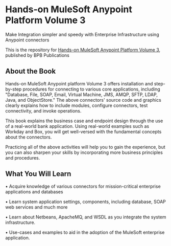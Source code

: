 # Hands-on MuleSoft Anypoint Platform Volume 3

Make Integration simpler and speedy with Enterprise Infrastructure using Anypoint connectors

This is the repository for [Hands-on MuleSoft Anypoint Platform Volume 3](https://bpbonline.com/products/hands-on-mulesoft-anypoint-platform-volume-3?_pos=1&_sid=6eac7c6b9&_ss=r), published by BPB Publications
## About the Book
Hands-on MuleSoft Anypoint platform Volume 3 offers installation and step-by-step procedures for connecting to various core applications, including "Database, File, SOAP, Email, Virtual Machine, JMS, AMQP, SFTP, LDAP, Java, and ObjectStore." The above connectors' source code and graphics clearly explains how to include modules, configure connectors, test connectivity, and invoke operations.
 
This book explains the business case and endpoint design through the use of a real-world bank application. Using real-world examples such as Workday and Box, you will get well-versed with the fundamental concepts about the connectors.

Practicing all of the above activities will help you to gain the experience, but you can also sharpen your skills by incorporating more business principles and procedures.

## What You Will Learn
•	Acquire knowledge of various connectors for mission-critical enterprise applications and databases

•	Learn system application settings, components, including database, SOAP web services and much more

•	Learn about Netbeans, ApacheMQ, and WSDL as you integrate the system infrastructure.

•	Use-cases and examples to aid in the adoption of the MuleSoft enterprise application.

